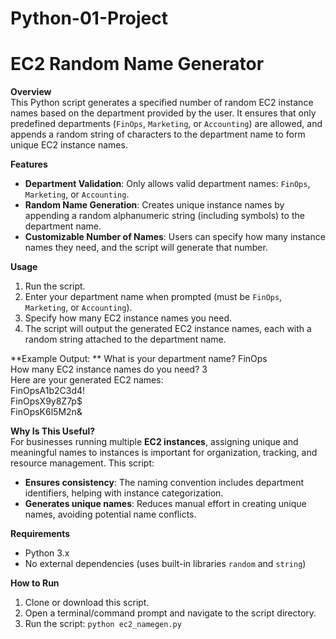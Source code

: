 # Python-01-Project

# EC2 Random Name Generator

**Overview**  
This Python script generates a specified number of random EC2 instance names based on the department provided by the user. It ensures that only predefined departments (`FinOps`, `Marketing`, or `Accounting`) are allowed, and appends a random string of characters to the department name to form unique EC2 instance names.

**Features**  
- **Department Validation**: Only allows valid department names: `FinOps`, `Marketing`, or `Accounting`.
- **Random Name Generation**: Creates unique instance names by appending a random alphanumeric string (including symbols) to the department name.
- **Customizable Number of Names**: Users can specify how many instance names they need, and the script will generate that number.

**Usage**  
1. Run the script.
2. Enter your department name when prompted (must be `FinOps`, `Marketing`, or `Accounting`).
3. Specify how many EC2 instance names you need.
4. The script will output the generated EC2 instance names, each with a random string attached to the department name.

**Example Output:  **
What is your department name? FinOps  
How many EC2 instance names do you need? 3  
Here are your generated EC2 names:  
   FinOpsA1b2C3d4!  
   FinOpsX9y8Z7p$  
   FinOpsK6l5M2n&

**Why Is This Useful?**  
For businesses running multiple **EC2 instances**, assigning unique and meaningful names to instances is important for organization, tracking, and resource management. This script:
- **Ensures consistency**: The naming convention includes department identifiers, helping with instance categorization.
- **Generates unique names**: Reduces manual effort in creating unique names, avoiding potential name conflicts.

**Requirements**  
- Python 3.x
- No external dependencies (uses built-in libraries `random` and `string`)

**How to Run**  
1. Clone or download this script.
2. Open a terminal/command prompt and navigate to the script directory.
3. Run the script:
   `python ec2_namegen.py`
